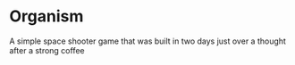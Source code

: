 # Organism

A simple space shooter game that was built in two days just over a thought after a strong coffee
